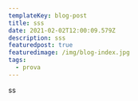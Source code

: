 ```yaml
---
templateKey: blog-post
title: sss
date: 2021-02-02T12:00:09.579Z
description: sss
featuredpost: true
featuredimage: /img/blog-index.jpg
tags:
  - prova
---
```

ss